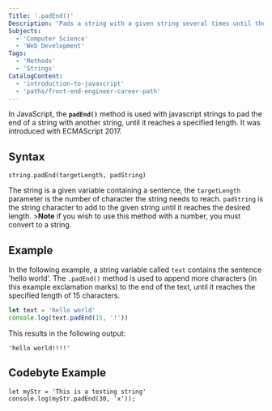 ```yaml
---
Title: '.padEnd()'
Description: 'Pads a string with a given string several times until the resulting string reaches the specified length.'
Subjects:
  - 'Computer Science'
  - 'Web Development'
Tags:
  - 'Methods'
  - 'Strings'
CatalogContent: 
  - 'introduction-to-javascript'
  - 'paths/front-end-engineer-career-path'
---
```


In JavaScript, the **`padEnd()`** method is used with javascript strings to pad the end of a string with another string, until it reaches a specified length. It was introduced with ECMAScript 2017.

## Syntax

```pseudo
string.padEnd(targetLength, padString)
```

The string is a given variable containing a sentence, the `targetLength` parameter is the number of character the string needs to reach. `padString` is the string character to add to the given string until it reaches the desired length. >**Note** if you wish to use this method with a number, you must convert to a string.

## Example

In the following example, a string variable called `text` contains the sentence 'hello world'. The `.padEnd()` method is used to append more characters (in this example exclamation marks) to the end of the text, until it reaches the specified length of 15 characters.

```js
let text = 'hello world'
console.log(text.padEnd(15, '!'))
```

This results in the following output:

```shell
'hello world!!!!'
```

## Codebyte Example

```codebyte/javascript
let myStr = 'This is a testing string'
console.log(myStr.padEnd(30, 'x'));
```
